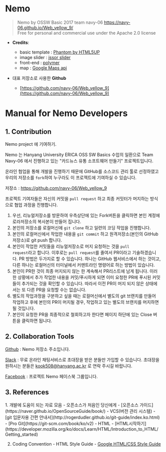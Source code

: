 # Nemo

> Nemo by OSSW Basic 2017 team navy-06
>https://navy-06.github.io/Web_yellow_9/<br/>
>Free for personal and commercial use under the Apache 2.0 license

* **Credits**:
	* basic template : [Phantom by HTML5UP](https://html5up.net)
	* image slider : [jssor slider](https://www.jssor.com)
	* front-end : [polymer](https://www.polymer-project.org/)
	* map : [Google Maps api](https://developers.google.com/maps/documentation/javascript/adding-a-google-map?hl=ko)


* 대표 저장소로 사용한 **Github**
	* [https://github.com/navy-06/Web_yellow_9](https://github.com/navy-06/Web_yellow_9)



Manual for Nemo Developers
======================

<h2> 1. Contribution </h2>


  Nemo project 에 기여하기.

  Nemo 는 Hanyang University ERICA OSS SW Basics 수업의 일환으로 Team Navy-06 에서 진행하고 있는 "카드뉴스 유통 소프트웨어 만들기" 프로젝트입니다.

  온라인 협업을 통해 개발을 진행하기 때문에 GitHub를 소스코드 관리 툴로 선정하였고 우리의 저장소를 <code>fork</code>하여 누구라도 이 프로젝트에 기여하실 수 있습니다.

  저장소 : <https://github.com/navy-06/Web_yellow_9>

  프로젝트 기여자들은 자신의 커밋을 <code>pull request</code> 하고 최종 커밋터가 머지하는 방식으로 협업 과정을 진행합니다.
  1. 우선, 리뉴얼저장소를 방문하여 우측상단에 있는 Fork버튼을 클릭하면 본인 계정에 로라저장소의 복사본이 만들어 집니다.
  2. 본인의 저장소를 로컬머신에 <code>git clone</code> 하고 일련의 코딩 작업을 진행합니다.
  3. 본인의 로컬머신에서 작업한 내용을 <code>git commit</code> 하고 원격저장소(본인의 GitHub 저장소)로 git push 합니다.
  4. 본인이 작업한 커밋들을 리뉴얼저장소로 머지 요청하는 것을 <code>pull request</code>라고 합니다. 이후로는 <code>pull request</code>를 줄여서 PR이라고 기술하겠습니다. PR 방법은 두가지로 할 수 있습니다. 하나는 GitHub 웹서비스에서 하는 것이고, 다른 하나는 로컬머신의 터미널에서 커맨트라인 명령어로 하는 방법이 있습니다.
  5. 본인이 PR한 것이 최종 머지되지 않는 한 계속해서 PR리스트에 남게 됩니다. 이러한 상황에서 추가 작업한 내용을 커밋/푸시하게 되면 이미 요청한 PR에 푸시된 커밋들이 추가되는 것을 확인할 수 있습니다. 따라서 이전 PR이 머지 되지 않은 상태에서는 또 다른 PR을 요청할 수는 없습니다.
  6. 별도의 작업과정을 구분하고 싶을 때는 로컬머신에서 별도의 git 브랜치를 만들어 작업하고 후에 본인의 PR이 머지될 경우, 작업하고 있는 별도의 브랜치를 머지하면 될 것입니다.
  7. 본인이 요청한 PR을 최종적으로 철회하고자 한다면 페이지 하단에 있는 Close 버튼을 클릭하면 됩니다.


<h2> 2. Collaboration Tools </h2>

  [Github](https://github.com/navy-06/Web_yellow_9) : Nemo 저장소 주소입니다.

  [Slack](https://worldofnemo.slack.com/) : 무료 온라인 채팅서비스로 초대장을 받은 분들만 가입할 수 있습니다. 초대장을 원하시는 분들은 <kook508@hanyang.ac.kr> 로 연락 주시길 바랍니다.

  [Facebook](https://www.facebook.com/groups/146509015998587/) : 프로젝트 Nemo 페이스북 그룹입니다.

<h2> 3. References </h2>
  1. 개발에 도움이 되는 자료 모음
    - 오픈소스가 처음인 당신에게
      - [오픈소스 가이드](https://naver.github.io/OpenSourceGuide/book/)
    - VCS(버전 관리 시스템)
      - [git 입문자용 간편 안내서](http://rogerdudler.github.io/git-guide/index.ko.html)
      - [Pro Git](https://git-scm.com/book/ko/v2)
    - HTML
      - [HTML시작하기](https://developer.mozilla.org/ko/docs/Learn/HTML/Introduction_to_HTML/Getting_started)

  2. Coding Convention
    - HTML Style Guide
		 - [Google HTML/CSS Style Guide](https://google.github.io/styleguide/htmlcssguide.html)
